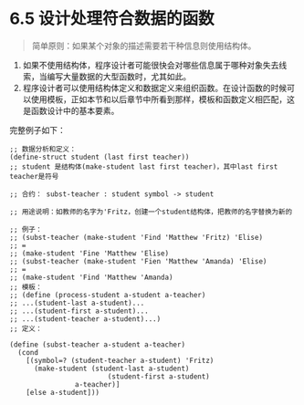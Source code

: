 # 6.5 设计处理符合数据的函数
> 简单原则：如果某个对象的描述需要若干种信息则使用结构体。  
1. 如果不使用结构体，程序设计者可能很快会对哪些信息属于哪种对象失去线索，当编写大量数据的大型函数时，尤其如此。  
2. 程序设计者可以使用结构体定义和数据定义来组织函数。在设计函数的时候可以使用模板，正如本节和以后章节中所看到那样，模板和函数定义相匹配，这是函数设计中的基本要素。  
  
完整例子如下：  
```
;; 数据分析和定义：
(define-struct student (last first teacher))
;; student 是结构体(make-student last first teacher)，其中last first teacher是符号

;; 合约： subst-teacher : student symbol -> student

;; 用途说明：如教师的名字为'Fritz，创建一个student结构体，把教师的名字替换为新的

;; 例子：
;; (subst-teacher (make-student 'Find 'Matthew 'Fritz) 'Elise)
;; = 
;; (make-student 'Fine 'Matthew 'Elise)
;; (subst-teacher (make-student 'Fien 'Matthew 'Amanda) 'Elise)
;; =
;; (make-student 'Find 'Matthew 'Amanda)
;; 模板：
;; (define (process-student a-student a-teacher)
;; ...(student-last a-student)...
;; ...(student-first a-student)...
;; ...(student-teacher a-student)...)
;; 定义：

(define (subst-teacher a-student a-teacher)
  (cond
    [(symbol=? (student-teacher a-student) 'Fritz)
      (make-student (student-last a-student)
                        (student-first a-student)
                a-teacher)]
    [else a-student]))

```